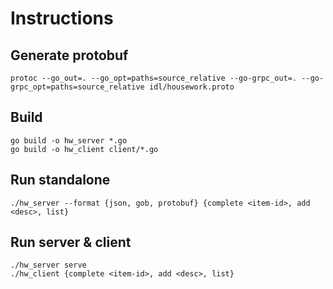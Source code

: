# Instructions

## Generate protobuf
```
protoc --go_out=. --go_opt=paths=source_relative --go-grpc_out=. --go-grpc_opt=paths=source_relative idl/housework.proto
```

## Build
```
go build -o hw_server *.go
go build -o hw_client client/*.go
```

## Run standalone
```
./hw_server --format {json, gob, protobuf} {complete <item-id>, add <desc>, list}
```

## Run server & client
```
./hw_server serve
./hw_client {complete <item-id>, add <desc>, list}
```
